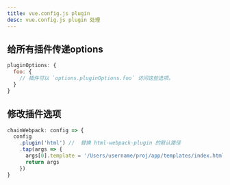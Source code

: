 ```yaml
---
title: vue.config.js plugin
desc: vue.config.js plugin 处理
---
```

## 给所有插件传递options

```javascript
pluginOptions: {
  foo: {
    // 插件可以 `options.pluginOptions.foo` 访问这些选项。
  }
}
```

## 修改插件选项

```javascript
chainWebpack: config => {
  config
    .plugin('html') //  替换 html-webpack-plugin 的默认路径
    .tap(args => {
      args[0].template = '/Users/username/proj/app/templates/index.html'
      return args
    })
}
```

